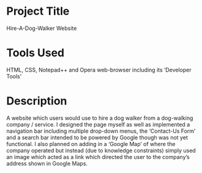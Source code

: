 # Project Title
Hire-A-Dog-Walker Website 

# Tools Used
HTML, CSS, Notepad++ and Opera web-browser including its ‘Developer Tools’

# Description
A website which users would use to hire a dog walker from a dog-walking company / service. I designed the page myself as well as implemented a navigation bar including multiple drop-down menus, the ‘Contact-Us Form’ and a search bar intended to be powered by Google though was not yet functional. I also planned on adding in a ‘Google Map’ of where the company operated but instead (due to knowledge constraints) simply used an image which acted as a link which directed the user to the company’s address shown in Google Maps. 


